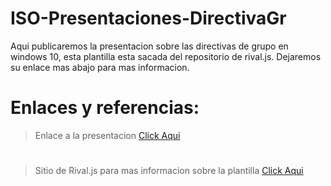 # ISO-Presentaciones-DirectivaGr
Aqui publicaremos la presentacion sobre las directivas de grupo en windows 10, esta plantilla esta sacada del repositorio de rival.js. Dejaremos su enlace mas abajo para mas informacion.
  

# Enlaces y referencias:
 > Enlace a la presentacion [Click Aqui](https://killerzodiar.github.io/ISO-Presentaciones-DirectivaGr/)
#
 > Sitio de Rival.js para mas informacion sobre la plantilla   [Click Aqui](https://github.com/hakimel/reveal.js/)
  
